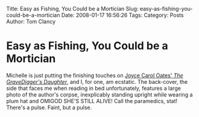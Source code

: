 Title: Easy as Fishing, You Could be a Mortician
Slug: easy-as-fishing-you-could-be-a-mortician
Date: 2008-01-17 16:56:26
Tags: 
Category: Posts
Author: Tom Clancy

# Easy as Fishing, You Could be a Mortician

Michelle is just putting the finishing touches on <a href="http://www.amazon.com/Gravediggers-Daughter-Joyce-Carol-Oates/dp/0061236829/ref=sr_1_1?ie=UTF8&amp;s=books&amp;qid=1200606834&amp;sr=8-1" target="_blank">Joyce Carol Oates' <em>The GraveDigger's Daughter</em></a>, and I, for one, am ecstatic. The back-cover, the side that faces me when reading in bed unfortunately, features a large photo of the author's corpse, inexplicably standing upright while wearing a plum hat and OMIGOD SHE'S STILL ALIVE! Call the paramedics, stat! There's a pulse. Faint, but a pulse.
